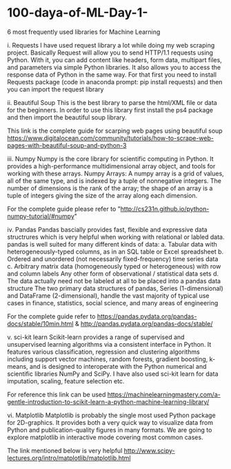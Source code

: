 # 100-daya-of-ML-Day-1-
6 most frequently used libraries for Machine Learning

i. Requests
I have used request library a lot while doing my web scraping project. Basically Request will allow you to send HTTP/1.1 requests using Python. With it, you can add content like headers, form data, multipart files, and parameters via simple Python libraries. It also allows you to access the response data of Python in the same way. For that first you need to install Requests package (code in anaconda prompt: pip install requests) and then you can import the request library

ii. Beautiful Soup
This is the best library to parse the html/XML file or data for the beginners. In order to use this library first install the ps4 package and then import the beautiful soup library.

This link is the complete guide for scarping web pages using beautiful soup https://www.digitalocean.com/community/tutorials/how-to-scrape-web-pages-with-beautiful-soup-and-python-3

iii. Numpy
Numpy is the core library for scientific computing in Python. It provides a high-performance multidimensional array object, and tools for working with these arrays. Numpy Arrays: A numpy array is a grid of values, all of the same type, and is indexed by a tuple of nonnegative integers. The number of dimensions is the rank of the array; the shape of an array is a tuple of integers giving the size of the array along each dimension.

For the complete guide please refer to "http://cs231n.github.io/python-numpy-tutorial/#numpy"

iv. Pandas
Pandas bascially provides fast, flexible and expressive data structrures which is very helpful when working with relational or labled data. pandas is well suited for many different kinds of data: a. Tabular data with heterogeneously-typed columns, as in an SQL table or Excel spreadsheet b. Ordered and unordered (not necessarily fixed-frequency) time series data c. Arbitrary matrix data (homogeneously typed or heterogeneous) with row and column labels Any other form of observational / statistical data sets d. The data actually need not be labeled at all to be placed into a pandas data structure
The two primary data structures of pandas, Series (1-dimensional) and DataFrame (2-dimensional), handle the vast majority of typical use cases in finance, statistics, social science, and many areas of engineering

For the complete guide refer to https://pandas.pydata.org/pandas-docs/stable/10min.html & http://pandas.pydata.org/pandas-docs/stable/

v. sci-kit learn
Scikit-learn provides a range of supervised and unsupervised learning algorithms via a consistent interface in Python. It features various classification, regression and clustering algorithms including support vector machines, random forests, gradient boosting, k-means, and is designed to interoperate with the Python numerical and scientific libraries NumPy and SciPy. I have also used sci-kit learn for data imputation, scaling, feature selection etc.

For reference this link can be used https://machinelearningmastery.com/a-gentle-introduction-to-scikit-learn-a-python-machine-learning-library/

vi. Matplotlib
Matplotlib is probably the single most used Python package for 2D-graphics. It provides both a very quick way to visualize data from Python and publication-quality figures in many formats. We are going to explore matplotlib in interactive mode covering most common cases.

The link mentioned below is very helpful http://www.scipy-lectures.org/intro/matplotlib/matplotlib.html
